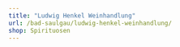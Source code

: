 ```yaml
---
title: "Ludwig Henkel Weinhandlung"
url: /bad-saulgau/ludwig-henkel-weinhandlung/
shop: Spirituosen
---
```

